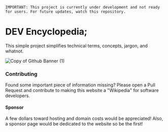 `IMPORTANT: This project is currently under development and not ready for users. For future updates, watch this repository.`
# DEV Encyclopedia;
This simple project simplifies technical terms, concepts, jargon, and whatnot.


![Copy of Github Banner (1)](https://github.com/user-attachments/assets/b5bb0925-f173-479f-99ba-4b044ae78339)

### Contributing
Found some important piece of information missing? Please open a Pull Request and contribute to making this website a "Wikipedia" for software developers.

#### Sponsor
A few dollars toward hosting and domain costs would be appreciated! Also, a sponsor page would be dedicated to the website so be the first! 
